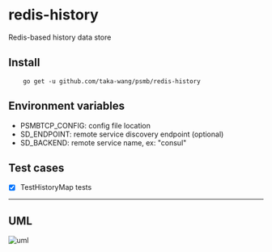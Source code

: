# redis-history

Redis-based history data store

## Install

```
    go get -u github.com/taka-wang/psmb/redis-history
```

## Environment variables

- PSMBTCP_CONFIG: config file location
- SD_ENDPOINT: remote service discovery endpoint (optional)
- SD_BACKEND: remote service name, ex: "consul"

## Test cases

- [x] TestHistoryMap tests


---

## UML 

![uml](http://plantuml.com/plantuml/svg/5Sb93e0W3030h-W3e7T_Kw41ObdI9SJV6-SwPnk9FPCB7zLiwGKWk6DfLlrs9Kbp60sBQNOmV31i70MMTuQEQYIG65L1A3SDjQbDUUF_7m00.svg)
